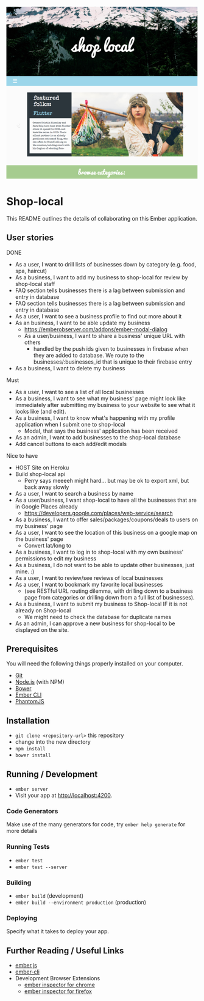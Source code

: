 ![project screenshot](public/images/screenshot.png)

# Shop-local

This README outlines the details of collaborating on this Ember application.

## User stories

DONE
* As a user, I want to drill lists of businesses down by category (e.g. food, spa, haircut)
* As a business, I want to add my business to shop-local for review by shop-local staff
* FAQ section tells businesses there is a lag between submission and entry in database
* FAQ section tells businesses there is a lag between submission and entry in database
* As a user, I want to see a business profile to find out more about it
* As an business, I want to be able update my business
  * https://emberobserver.com/addons/ember-modal-dialog
  * As a user/business, I want to share a business' unique URL with others
    * handled by the push ids given to businesses in firebase when they are added to database. We route to the businesses/:businesses_id that is unique to their firebase entry
* As a business, I want to delete my business


Must
* As a user, I want to see a list of all local businesses
* As a business, I want to see what my business' page might look like immediately after submitting my business to your website to see what it looks like (and edit).
* As a business, I want to know what's happening with my profile application when I submit one to shop-local
  * Modal, that says the business' application has been received
* As an admin, I want to add businesses to the shop-local database
* Add cancel buttons to each add/edit modals


Nice to have
* HOST Site on Heroku
* Build shop-local api
  * Perry says meeeeh might hard... but may be ok to export xml, but back away slowly
* As a user, I want to search a business by name
* As a user/business, I want shop-local to have all the businesses that are in Google Places already
  * https://developers.google.com/places/web-service/search
* As a business, I want to offer sales/packages/coupons/deals to users on my business' page
* As a user, I want to see the location of this business on a google map on the business' page
  * Convert lat/long to
* As a business, I want to log in to shop-local with my own business' permissions to edit my business
* As a business, I do not want to be able to update other businesses, just mine. :)
* As a user, I want to review/see reviews of local businesses
* As a user, I want to bookmark my favorite local businesses
  * (see RESTful URL routing dilemma, with drilling down to a business page from categories or drilling down from a full list of businesses).
* As a business, I want to submit my business to Shop-local IF it is not already on Shop-local
  * We might need to check the database for duplicate names
* As an admin, I can approve a new business for shop-local to be displayed on the site.


## Prerequisites

You will need the following things properly installed on your computer.

* [Git](http://git-scm.com/)
* [Node.js](http://nodejs.org/) (with NPM)
* [Bower](http://bower.io/)
* [Ember CLI](http://ember-cli.com/)
* [PhantomJS](http://phantomjs.org/)

## Installation

* `git clone <repository-url>` this repository
* change into the new directory
* `npm install`
* `bower install`

## Running / Development

* `ember server`
* Visit your app at [http://localhost:4200](http://localhost:4200).

### Code Generators

Make use of the many generators for code, try `ember help generate` for more details

### Running Tests

* `ember test`
* `ember test --server`

### Building

* `ember build` (development)
* `ember build --environment production` (production)

### Deploying

Specify what it takes to deploy your app.

## Further Reading / Useful Links

* [ember.js](http://emberjs.com/)
* [ember-cli](http://ember-cli.com/)
* Development Browser Extensions
  * [ember inspector for chrome](https://chrome.google.com/webstore/detail/ember-inspector/bmdblncegkenkacieihfhpjfppoconhi)
  * [ember inspector for firefox](https://addons.mozilla.org/en-US/firefox/addon/ember-inspector/)
